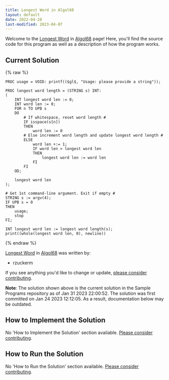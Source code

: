 ```yaml
---
title: Longest Word in Algol68
layout: default
date: 2022-04-28
last-modified: 2023-04-07
---
```


Welcome to the [Longest Word](https://sampleprograms.io/projects/longest-word) in [Algol68](https://sampleprograms.io/languages/algol68) page! Here, you'll find the source code for this program as well as a description of how the program works.

## Current Solution

{% raw %}

```algol68
PROC usage = VOID: printf(($gl$, "Usage: please provide a string"));

PROC longest word length = (STRING s) INT:
(
    INT longest word len := 0;
    INT word len := 0;
    FOR n TO UPB s
    DO
        # If whitespace, reset word length #
        IF isspace(s[n])
        THEN
            word len := 0
        # Else increment word length and update longest word length #
        ELSE
            word len +:= 1;
            IF word len > longest word len
            THEN
                longest word len := word len
            FI
        FI
    OD;

    longest word len
);

# Get 1st command-line argument. Exit if empty #
STRING s := argv(4);
IF UPB s = 0
THEN
    usage;
    stop
FI;

INT longest word len := longest word length(s);
print((whole(longest word len, 0), newline))
```

{% endraw %}

[Longest Word](https://sampleprograms.io/projects/longest-word) in [Algol68](https://sampleprograms.io/languages/algol68) was written by:

- rzuckerm

If you see anything you'd like to change or update, [please consider contributing](https://github.com/TheRenegadeCoder/sample-programs).

**Note**: The solution shown above is the current solution in the Sample Programs repository as of Jan 31 2023 22:00:52. The solution was first committed on Jan 24 2023 12:12:05. As a result, documentation below may be outdated.

## How to Implement the Solution

No 'How to Implement the Solution' section available. [Please consider contributing](https://github.com/TheRenegadeCoder/sample-programs-website).

## How to Run the Solution

No 'How to Run the Solution' section available. [Please consider contributing](https://github.com/TheRenegadeCoder/sample-programs-website).